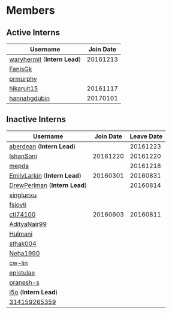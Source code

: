 # Members
## Active Interns
|**Username**|**Join Date**|
|------------|-------------|
|[waryhermit](waryhermit.md) (**Intern Lead**)| 20161213 |
|[FanisGk](FanisGk.md)|   |
|[prmurphy](prmurphy.md)|   |
|[hikaruit15](hikaruit15.md)| 20161117 |
|[hannahgdubin](hannahgdubin.md)| 20170101 |

## Inactive Interns
|**Username**|**Join Date**|**Leave Date**|
|------------|-------------|--------------|
|[aberdean](aberdean.md) (**Intern Lead**)|   | 20161223 |
|[IshanSoni](IshanSoni.md)| 20161220 | 20161220 |
|[mepda](mepda.md)|  | 20161218 |
|[EmilyLarkin](EmilyLarkin.md) (**Intern Lead**)| 20160301 | 20160831 |
|[DrewPerlman](DrewPerlman.md) (**Intern Lead**)|  | 20160814 |
|[xinglunxu](xinglunxu.md)|   |   |
|[fsjoyti](fsjoyti.md)|   |   |
|[ctl74100](ctl74100.md)|20160603|20160811|
|[AdityaNair99](AdityaNair99.md)|   |   |
|[Hulmani](Hulmani.md)|   |   |
|[sthak004](sthak004.md)|   |   |
|[Neha1990](Neha1990.md)|   |   |
|[cw-lin](cw-lin.md)|    ||
|[epistulae](epistulae.md)|   |   |
|[pranesh-s](pranesh-s.md)|   |   |
|[i5o](i5o.md) (**Intern Lead**)|   |   |
|[314159265359](314159265359.md)|   |   |
